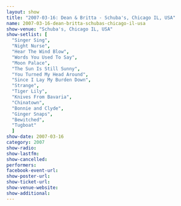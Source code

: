 ```yaml
---
layout: show
title: "2007-03-16: Dean & Britta - Schuba's, Chicago IL, USA"
name: 2007-03-16-dean-britta-schubas-chicago-il-usa
show-venue: "Schuba's, Chicago IL, USA"
show-setlist: [
  "Singer Sing",
  "Night Nurse",
  "Hear The Wind Blow",
  "Words You Used To Say",
  "Moon Palace",
  "The Sun Is Still Sunny",
  "You Turned My Head Around",
  "Since I Lay My Burden Down",
  "Strange",
  "Tiger Lily",
  "Knives From Bavaria",
  "Chinatown",
  "Bonnie and Clyde",
  "Ginger Snaps",
  "Bewitched",
  "Tugboat"
  ]
show-date: 2007-03-16
category: 2007
show-radio: 
show-lastfm: 
show-cancelled: 
performers: 
facebook-event-url: 
show-poster-url: 
show-ticket-url: 
show-venue-website: 
show-additional: 
---
```


